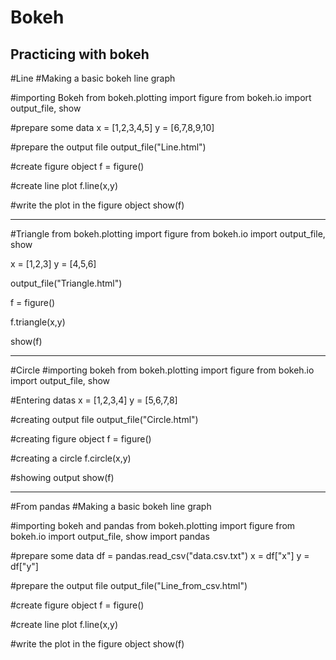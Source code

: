 # Bokeh
Practicing with bokeh
-----------------------------------------------------------------------
#Line
#Making a basic bokeh line graph

#importing Bokeh
from bokeh.plotting import figure
from bokeh.io import output_file, show

#prepare some data
x = [1,2,3,4,5]
y = [6,7,8,9,10]

#prepare the output file
output_file("Line.html")

#create figure object
f = figure()

#create line plot
f.line(x,y)

#write the plot in the figure object
show(f)

------------------------------------------------------
#Triangle
from bokeh.plotting import figure
from bokeh.io import output_file, show

x = [1,2,3]
y = [4,5,6]

output_file("Triangle.html")

f = figure()

f.triangle(x,y)

show(f)

---------------------------------------------------
#Circle
#importing bokeh
from bokeh.plotting import figure
from bokeh.io import output_file, show

#Entering datas
x = [1,2,3,4]
y = [5,6,7,8]

#creating output file
output_file("Circle.html")

#creating figure object
f = figure()

#creating a circle
f.circle(x,y)

#showing output
show(f)

------
#From pandas
#Making a basic bokeh line graph

#importing bokeh and pandas
from bokeh.plotting import figure
from bokeh.io import output_file, show
import pandas

#prepare some data
df = pandas.read_csv("data.csv.txt")
x = df["x"]
y = df["y"]

#prepare the output file
output_file("Line_from_csv.html")

#create figure object
f = figure()

#create line plot
f.line(x,y)

#write the plot in the figure object
show(f)

